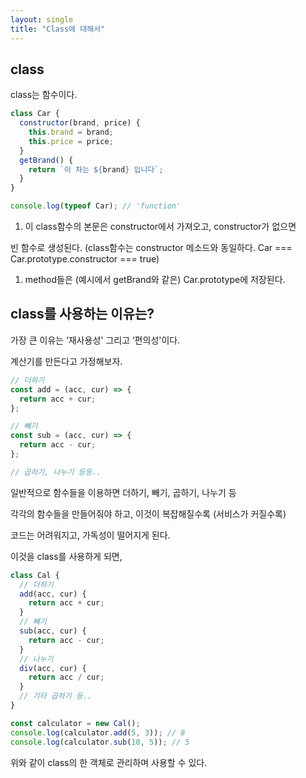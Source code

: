 ```yaml
---
layout: single
title: "Class에 대해서"
---
```


## class

class는 함수이다.

```jsx
class Car {
  constructor(brand, price) {
    this.brand = brand;
    this.price = price;
  }
  getBrand() {
    return `이 차는 ${brand} 입니다`;
  }
}

console.log(typeof Car); // 'function'
```

1. 이 class함수의 본문은 constructor에서 가져오고, constructor가 없으면

빈 함수로 생성된다.
(class함수는 constructor 메소드와 동일하다.
Car === Car.prototype.constructor === true)

1. method들은 (예시에서 getBrand와 같은) Car.prototype에 저장된다.

## class를 사용하는 이유는?

가장 큰 이유는 ‘재사용성' 그리고 ‘편의성'이다.

계산기를 만든다고 가정해보자.

```jsx
// 더하기
const add = (acc, cur) => {
  return acc + cur;
};

// 빼기
const sub = (acc, cur) => {
  return acc - cur;
};

// 곱하기, 나누기 등등..
```

일반적으로 함수들을 이용하면 더하기, 빼기, 곱하기, 나누기 등

각각의 함수들을 만들어줘야 하고, 이것이 복잡해질수록 (서비스가 커질수록)

코드는 어려워지고, 가독성이 떨어지게 된다.

이것을 class를 사용하게 되면,

```jsx
class Cal {
  // 더하기
  add(acc, cur) {
    return acc + cur;
  }
  // 빼기
  sub(acc, cur) {
    return acc - cur;
  }
  // 나누기
  div(acc, cur) {
    return acc / cur;
  }
  // 기타 곱하기 등..
}

const calculator = new Cal();
console.log(calculator.add(5, 3)); // 8
console.log(calculator.sub(10, 5)); // 5
```

위와 같이 class의 한 객체로 관리하며 사용할 수 있다.
